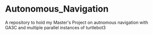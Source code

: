 # Autonomous_Navigation
A repository to hold my Master's Project on autnomous navigation with GA3C and multiple parallel instances of turtlebot3
